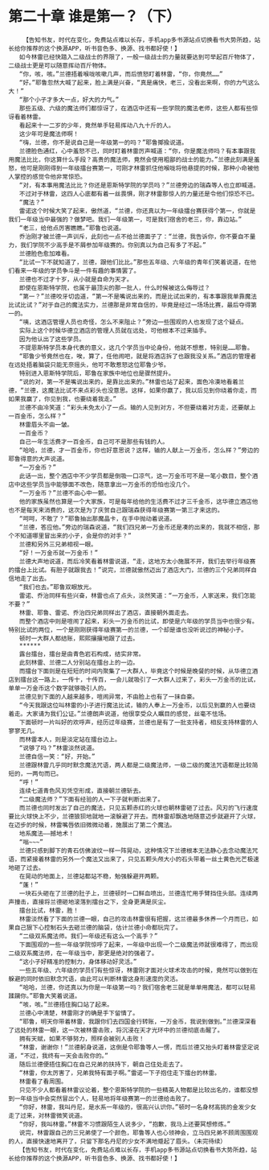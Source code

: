 # 第二十章 谁是第一？（下）
        【告知书友，时代在变化，免费站点难以长存，手机app多书源站点切换看书大势所趋，站长给你推荐的这个换源APP，听书音色多、换源、找书都好使！】
       如今林雷已经快踏入二级战士的界限了，一般一级战士的力量就要达到可举起百斤物体了，二级战士更是可以随意挥动百斤物体。
       “你，咳，咳。”兰德捂着喉咙咳嗽几声，而后愤怒盯着林雷，“你，你竟然……”
       “好。”耶鲁忽然大喊了起来，脸上满是兴奋，“真是痛快，老三，没看出来啊，你的力气这么大！”
       “那个小子才多大一点，好大的力气。”
       那些五级、六级的魔法师们都惊讶了，在酒店中还有一些学院的魔法老师，这些人都有些惊讶看着林雷。
       看起来十一二岁的少年，竟然单手轻易挥动八九十斤的人。
       这少年可是魔法师啊！
       “嗨，兰德，你不是说自己是一年级第一的吗？”耶鲁揶揄说道。
       兰德脸色通红，心中羞怒不已，同时盯着林雷厉声喊道：“你，你是魔法师吗？有本事跟我用魔法比比，你这算什么手段？高贵的魔法师，竟然会使用粗鄙的战士的能力。”兰德此刻满是羞怒，他可是刚刚得到一年级擂台赛第一，可刚才林雷抓住他喉咙将他悬提的时候，那种小命被他人掌控的感觉令他非常惊恐。
       “对，有本事用魔法比比？你还是恩斯特学院的学员吗？”兰德旁边的瑞森等人也立即喊道。
       不过对于林雷，这四人心底都有着一丝畏惧，刚才林雷那惊人的力量还是令他们惊恐不已。
       “魔法？”
       雷诺这个时候大笑了起来，傲然道，“兰德，你还真以为一年级擂台赛获得个第一，你就是我们一年级当中最强的？做梦吧。我们一年级第一，可是我们宿舍的老三，你，靠边站。”
       “老三，给他点厉害瞧瞧。”耶鲁也说道。
       乔治刚才被兰德一声训斥，此刻也一点不给兰德面子了：“兰德，我告诉你，你不要自不量力，我们学院不少高手是不屑参加年级赛的。你别真以为自己有多了不起。”
       兰德脸色愈加难看。
       “比试一下不就知道了，兰德，跟他们比比。”那些五年级、六年级的青年们笑着说道，在他们看来一年级的学员争斗是一件有趣的事情罢了。
       兰德也不过才十岁，从小就是自命为天才。
       即使在恩斯特学院，也属于最顶尖的那一批人，什么时候被这么侮辱过？
       “第一？”兰德咬牙切齿道，“第一不是嘴说出来的，而是比试出来的，有本事跟我单靠魔法比试比试？”对于自己的魔法实力，兰德那是非常自信的，毕竟是经过一场场比赛，最后夺得第一的。
       “咦，这酒店管理人员也奇怪，怎么不来阻止？”旁边一些围观的人也发现了这个疑点。
       实际上这个时候华德立酒店的管理人员就在远处，可他根本不过来插手。
       因为他认出了这些学员。
       不提恩斯特学员本身代表的意义，这几个学员当中论身份，他就不想惹，特别是……耶鲁。
       “耶鲁少爷竟然也在，唉，算了，任他闹吧，就是将酒店拆了也跟我没关系。”酒店的管理者在远处捂着脑袋只能无奈摇头，他可不敢惹怒这位耶鲁少爷。
       特别进入恩斯特学院后，耶鲁在家族中地位也是骤然提升。
       “说的对，第一不是嘴说出来的，是靠比出来的。”林雷也站了起来，面色冷漠地看着兰德，“兰德，这魔法比试不来点彩头也没意思。这样，如果你赢了，我以后见到你绕着你走，而如果我赢了，你见到我，也要绕着我走。”
       兰德不由冷笑道：“彩头未免太小了一点。输的人见到对方，不但要绕着对方走，还要献上一百金币，怎么样？”
       林雷眉头不由一皱。
       一百金币？
       自己一年生活费才一百金币，自己可不是那些有钱的人。
       “哈哈，兰德，才一百金币，你也好意思说？这样，输的人献上一万金币，怎么样？”旁边的耶鲁得意的大声说道。
       “一万金币？”
       此话一出，整个酒店中不少学员都是倒吸一口凉气，这一万金币可不是一笔小数目，整个酒店中这些学员当中能够面不改色，随意拿出一万金币的恐怕也没几个。
       “一万金币？”兰德不由心中一颤。
       他的家族虽然也算是一个大家族，可是每年给他的生活费不过才三千金币，这华德立酒店他也不是每天来消费的，这次是为了庆贺自己跟瑞森获得年级赛第一第三才来这的。
       “呵呵，不敢了？”耶鲁抽出那魔晶卡，在手中抛动着说道。
       “兰德，答应他。”旁边的瑞森说道，“我们四兄弟一万金币还是凑的出来的，我就不相信，那个不知道哪里冒出来的小子，会是你的对手？”
       兰德和另外三兄弟相视一眼。
       “好！一万金币就一万金币！”
       兰德大声地说道，而后冷笑看着林雷说道，“走，这地方太小施展不开，我们去举行年级赛的擂台上比试。有胆子就跟我去！”说完，兰德就傲然迈出了酒店大门，兰德的三个兄弟同样自信地走了出去。
       “我们也去。”耶鲁双眼放光。
       雷诺、乔治同样有些兴奋，林雷也点了点头，淡然笑道：“一万金币，人家送来，我们怎能不要？”
       林雷、耶鲁、雷诺、乔治四兄弟同样出了酒店，直接朝外面走去。
       而整个酒店中则是喧闹了起来，彩头一万金币的比试，即使是六年级的学员当中也很少有。特别比试的两位，一个是刚刚获得年级赛第一的兰德，一个却是谁也没听说过的神秘小子。
       顿时一大群人都结账，熙熙攘攘地跟了过去。
       ******
       露台擂台，擂台是由青色岩石构成，结实非常。
       此刻林雷、兰德二人分别站在擂台上的一边。
       而擂台下面则是在短短的时间内聚集了一大群人，毕竟这个时候是晚餐的时候，从华德立酒店到擂台这一路上，一传十，十传百，一会儿就吸引了一大群人过来了，彩头一万金币的比试，单单一万金币这个数字就够吸引人的。
       兰德见到下面的人越来越多，喧闹异常，不由脸上也有了一抹自豪。
       “今天我跟这位叫林雷的小子进行魔法比试，输的人奉上一万金币，以后见到赢的人也要绕着走。大家请为我们公证。”兰德朗声说道，他很享受众人瞩目的感觉，丝毫不怯场。
       下面顿时一片叫好的欢呼声，经历过年级赛，兰德也是有了一批支持者，相反支持林雷的人寥寥无几。
       而林雷本人，则是淡定站在擂台边上。
       “说够了吗？”林雷淡然说道。
       兰德自信一笑：“好，开始。”
       兰德跟林雷几乎同时默念魔法咒语，两人都是二级魔法师，一级二级的魔法咒语都是比较简短的，一两句而已。
       “呼！”
       连续七道青色风刃凭空形成，直接朝兰德斩去。
       “二级魔法师？”下面有经验的人一下子就判断出来了。
       而兰德也同时发出了自己的魔法，只见五颗赤红的火球也朝林雷砸了过去。风刃的飞行速度要比火球快上不少，兰德狼狈地就地一滚躲避了开去。而林雷却飘逸地随意迈步就避开了火球，在迈步的时候，林雷嘴唇依旧微微动着，施展出了第二个魔法。
       地系魔法——撼地术！
       “嗡~~~”
       兰德只感到脚下的青石仿佛波纹一样一阵晃动，这种情况下兰德根本无法静心去念动魔法咒语，而紧接着林雷的另外一个魔法又出来了，只见五颗头颅大小的石头带着一丝土黄色光芒极速地砸了过去。
       在晃动的地面上，兰德站都站不稳，勉强躲避开两颗。
       “蓬！”
       一块石头砸在了兰德的肚子上，兰德顿时一口鲜血喷出，兰德连忙用手臂挡住头部。连续两声撞击，直接将兰德砸地滚落到擂台之下，全身更满是灰尘。
       擂台比试，林雷，胜！
       林雷淡然看了下面的兰德一眼，自己的攻击林雷很有把握，这兰德最多休养一个月而已，如果自己狠下心控制石头去砸兰德的脑袋，估计兰德小命都玩完了。
       “二级双系魔法师。我们一年级还有这么一个高手？”
       下面围观的一些一年级学院惊呼了起来，一年级中出现一个二级魔法师就很难得了，而出现二级双系魔法师，在一年级当中，那更是绝对的强者了。
       “这小子好精准的控制力，身体移动好灵活。”
       一些五年级、六年级的学员们有些惊讶，林雷刚才面对火球术攻击的时候，竟然可以做到在躲避的同时依旧默念咒语，由此可以判断林雷这身形速度的灵活。
       “哈哈，兰德，你还真以为你是一年级第一吗？我们宿舍老三就是单单用魔法，都可以轻易蹂躏你。”耶鲁大笑着说道。
       “咳，咳。”兰德捂住胸口站了起来。
       兰德心中清楚，林雷刚才的确是手下留情了。
       “耶鲁，明天你带着林雷，我跟你们去四国金行转账，一万金币，我说到做到。”兰德深深看了远处的林雷一眼，这一次被林雷击败，将沉浸在天才光环中的兰德彻底击醒了。
       拥有天赋，如果不够努力，照样会被别人击败！
       “林雷，谢谢你！”兰德躬身说道，这倒是令耶鲁等人一愣，而后兰德又抬头盯着林雷坚定说道，“不过，我终有一天会击败你的。”
       随后兰德便捂住胸口在自己兄弟的扶持下，朝自己住处走去了。
       “林雷，你太厉害了，兄弟我特有面子啊。”雷诺一下子抱住走下擂台的林雷。
       林雷看了看周围。
       只见不少人都看着林雷议论着，整个恩斯特学院的一些精英人物都是比较出名的，谁都没想到一年级当中会突然冒出个人，轻易地将年级赛第一的兰德给击败了。
       “你好，林雷，我叫丹尼，是水系一年级的，很高兴认识你。”顿时一名身材高挑的金发少女走了过来，对林雷微笑说道。
       “你好，我叫林雷。”林雷不习惯跟陌生人说多少，“抱歉，我马上还要冥想修炼。”
       说完，林雷跟自己的三兄弟使了一个颜色，耶鲁等人也心领神会，立马四兄弟不顾周围围观的人，直接快速地离开了，只留下那名丹尼的少女不满地蹙起了眉头。（未完待续）
       【告知书友，时代在变化，免费站点难以长存，手机app多书源站点切换看书大势所趋，站长给你推荐的这个换源APP，听书音色多、换源、找书都好使！】